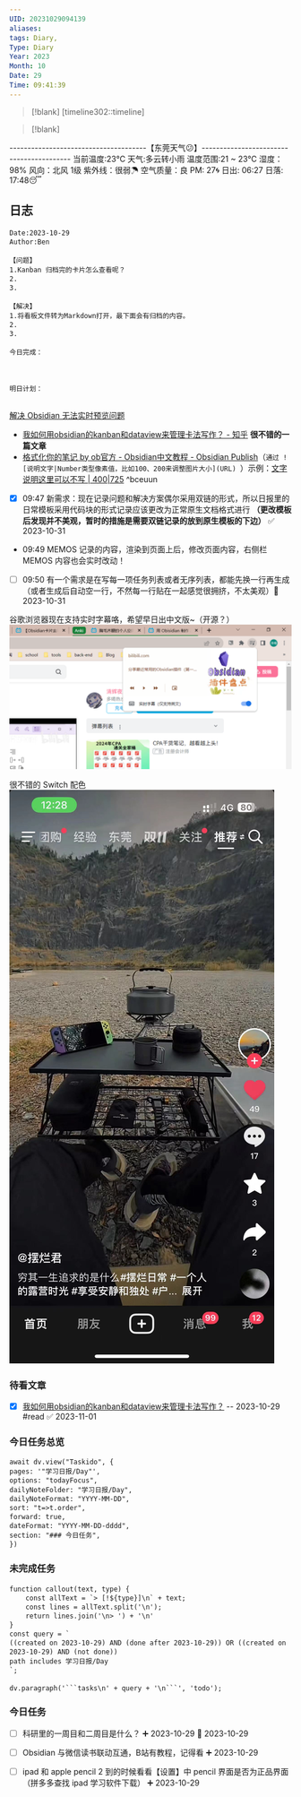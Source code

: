 ```yaml
---
UID: 20231029094139
aliases: 
tags: Diary,
Type: Diary
Year: 2023
Month: 10
Date: 29
Time: 09:41:39
---
```

> [!blank] 
> [timeline302::timeline]

>[!blank]
> 
--------------------------------------【东莞天气😕】-----------------------------------------
当前温度:23℃
天气:多云转小雨
温度范围:21 ~ 23℃
湿度：98%
风向：北风 1级
紫外线：很弱☂
空气质量：良 PM: 27🌀
日出: 06:27 日落: 17:48😴

## 日志

```
Date:2023-10-29
Author:Ben

【问题】
1.Kanban 归档完的卡片怎么查看呢？
2.
3.

【解决】
1.将看板文件转为Markdown打开，最下面会有归档的内容。
2.
3.

今日完成：



明日计划：


```


[解决 Obsidian 无法实时预览问题](学习日报/Obsidian工作流.md#^1nb0af)

- [我如何用obsidian的kanban和dataview来管理卡法写作？ - 知乎](https://zhuanlan.zhihu.com/p/409440504) **很不错的一篇文章**
- [格式化你的笔记 by ob官方 - Obsidian中文教程 - Obsidian Publish](https://publish.obsidian.md/chinesehelp/06+ob%E5%AE%98%E6%96%B9%E5%B8%AE%E5%8A%A9%E6%96%87%E6%A1%A3%EF%BC%88%E8%8A%82%E9%80%89%EF%BC%89/%E6%A0%BC%E5%BC%8F%E5%8C%96%E4%BD%A0%E7%9A%84%E7%AC%94%E8%AE%B0+by+ob%E5%AE%98%E6%96%B9#%E8%B0%83%E6%95%B4%E5%9B%BE%E7%89%87%E5%A4%A7%E5%B0%8F)（`通过 ![说明文字|Number类型像素值，比如100、200来调整图片大小](URL) `）示例：[文字说明这里可以不写 | 400|725](asset/8dbe8e77386a41a0d8b80c49b9861f3.jpg)
 ^bceuun
- [x] 09:47 新需求：现在记录问题和解决方案偶尔采用双链的形式，所以日报里的日常模板采用代码块的形式记录应该更改为正常原生文档格式进行 **（更改模板后发现并不美观，暂时的措施是需要双链记录的放到原生模板的下边）** ✅ 2023-10-31

- 09:49 MEMOS 记录的内容，渲染到页面上后，修改页面内容，右侧栏 MEMOS 内容也会实时改动！

- [ ] 09:50 有一个需求是在写每一项任务列表或者无序列表，都能先换一行再生成（或者生成后自动空一行，不然每一行贴在一起感觉很拥挤，不太美观）📅 2023-10-31 

谷歌浏览器现在支持实时字幕咯，希望早日出中文版~（开源？）
![](asset/Pasted%20image%2020231029205327.png)

很不错的 Switch 配色
![文字说明这里可以不写 | 400](asset/8dbe8e77386a41a0d8b80c49b9861f3.jpg)

### 待看文章

- [x] [我如何用obsidian的kanban和dataview来管理卡法写作？](https://zhuanlan.zhihu.com/p/409440504) -- 2023-10-29 #read ✅ 2023-11-01



### 今日任务总览

```dataviewjs
await dv.view("Taskido", {
pages: '"学习日报/Day"',
options: "todayFocus",
dailyNoteFolder: "学习日报/Day",
dailyNoteFormat: "YYYY-MM-DD",
sort: "t=>t.order",
forward: true,
dateFormat: "YYYY-MM-DD-dddd",
section: "### 今日任务",
})
```

### 未完成任务

```dataviewjs
function callout(text, type) {
    const allText = `> [!${type}]\n` + text;
    const lines = allText.split('\n');
    return lines.join('\n> ') + '\n'
}
const query = `
((created on 2023-10-29) AND (done after 2023-10-29)) OR ((created on 2023-10-29) AND (not done))
path includes 学习日报/Day
`;

dv.paragraph('```tasks\n' + query + '\n```', 'todo');
```


### 今日任务

- [ ] 科研里的一周目和二周目是什么？ ➕ 2023-10-29 📅 2023-10-29

- [ ] Obsidian 与微信读书联动互通，B站有教程，记得看 ➕ 2023-10-29

- [ ] ipad 和 apple pencil 2 到的时候看看【设置】中 pencil 界面是否为正品界面（拼多多查找 ipad 学习软件下载） ➕ 2023-10-29

